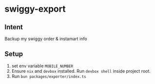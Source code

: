 # swiggy-export

## Intent
Backup my swiggy order & instamart info

## Setup
1. set env variable `MOBILE_NUMBER`
2. Ensure `nix` and `devbox` installed. Run `devbox shell` inside project root.
3. Run `bun packages/exporter/index.ts`